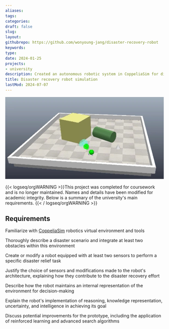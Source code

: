 ```yaml
---
aliases: 
tags:
categories:
draft: false
slug: 
layout: 
githubrepo: https://github.com/wonyoung-jang/disaster-recovery-robot
keywords: 
type: 
date: 2024-01-25
projects:
- university
description: Created an autonomous robotic system in CoppeliaSim for disaster recovery, demonstrating goal-seeking with sensor integration
title: Disaster recovery robot simulation
lastMod: 2024-07-07
---
```

![disaster-recovery-robot.webp](/assets/disaster-recovery-robot.webp)

{{< logseq/orgWARNING >}}This project was completed for coursework and is no longer maintained. Names and details have been modified for academic integrity. Below is a summary of the university's main requirements.
{{< / logseq/orgWARNING >}}

## Requirements

Familiarize with [CoppeliaSim](https://www.coppeliarobotics.com/) robotics virtual environment and tools

Thoroughly describe a disaster scenario and integrate at least two obstacles within this environment

Create or modify a robot equipped with at least two sensors to perform a specific disaster relief task

Justify the choice of sensors and modifications made to the robot's architecture, explaining how they contribute to the disaster recovery effort

Describe how the robot maintains an internal representation of the environment for decision-making

Explain the robot's implementation of reasoning, knowledge representation, uncertainty, and intelligence in achieving its goal

Discuss potential improvements for the prototype, including the application of reinforced learning and advanced search algorithms
